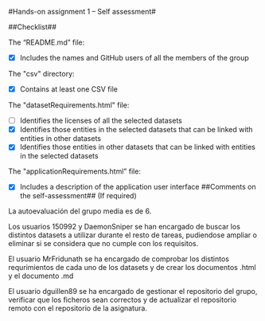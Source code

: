 #Hands-on assignment 1 – Self assessment#

##Checklist##

The “README.md” file:

- [x] Includes the names and GitHub users of all the members of the group

The "csv" directory:

- [x] Contains at least one CSV file

The "datasetRequirements.html" file:

- [ ] Identifies the licenses of all the selected datasets
- [x] Identifies those entities in the selected datasets that can be linked with entities in other datasets
- [x] Identifies those entities in other datasets that can be linked with entities in the selected datasets

The "applicationRequirements.html” file:

- [x] Includes a description of the application user interface
##Comments on the self-assessment## (If required)


La autoevaluación del grupo media es de 6.

Los usuarios 150992 y DaemonSniper se han encargado de buscar los distintos datasets a utilizar durante el resto de tareas, pudiendose ampliar o eliminar si se considera que no cumple con los requisitos.

El usuario MrFridunath se ha encargado de comprobar los distintos requrimientos de cada uno de los datasets y de crear los documentos .html y el documento .md

El usuario dguillen89 se ha encargado de gestionar el repositorio del grupo, verificar que los ficheros sean correctos y de actualizar el repositorio remoto con el repositorio de la asignatura.
